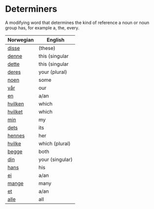 # Determiners

A modifying word that determines the kind of reference a noun or noun group has, for example a, the, every.

| Norwegian | English |
| --- | --- |
| [disse](https://www.ordnett.no/search?language=no&phrase=disse) | (these) |  |
| [denne](https://www.ordnett.no/search?language=no&phrase=denne) | this (singular |  masculine and femenine) |
| [dette](https://www.ordnett.no/search?language=no&phrase=dette) | this (singular |  neuter) |
| [deres](https://www.ordnett.no/search?language=no&phrase=deres) | your (plural) | None |
| [noen](https://www.ordnett.no/search?language=no&phrase=noen) | some |  |
| [vår](https://www.ordnett.no/search?language=no&phrase=vår) | our |  |
| [en](https://www.ordnett.no/search?language=no&phrase=en) | a/an | m |
| [hvilken](https://www.ordnett.no/search?language=no&phrase=hvilken) | which | m |
| [hvilket](https://www.ordnett.no/search?language=no&phrase=hvilket) | which | i |
| [min](https://www.ordnett.no/search?language=no&phrase=min) | my |  |
| [dets](https://www.ordnett.no/search?language=no&phrase=dets) | its | i |
| [hennes](https://www.ordnett.no/search?language=no&phrase=hennes) | her | f |
| [hvilke](https://www.ordnett.no/search?language=no&phrase=hvilke) | which (plural) |  |
| [begge](https://www.ordnett.no/search?language=no&phrase=begge) | both |  |
| [din](https://www.ordnett.no/search?language=no&phrase=din) | your (singular) |  |
| [hans](https://www.ordnett.no/search?language=no&phrase=hans) | his | m |
| [ei](https://www.ordnett.no/search?language=no&phrase=ei) | a/an | f |
| [mange](https://www.ordnett.no/search?language=no&phrase=mange) | many |  |
| [et](https://www.ordnett.no/search?language=no&phrase=et) | a/an | i |
| [alle](https://www.ordnett.no/search?language=no&phrase=alle) | all |  |

